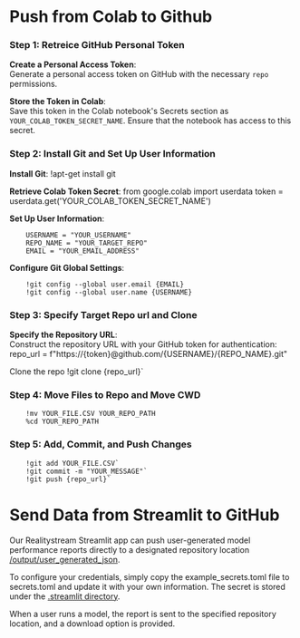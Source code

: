 # Push from Colab to Github

### Step 1: Retreice GitHub Personal Token

**Create a Personal Access Token**:  
	Generate a personal access token on GitHub with the necessary `repo` permissions.
    
**Store the Token in Colab**:  
	Save this token in the Colab notebook's Secrets section as `YOUR_COLAB_TOKEN_SECRET_NAME`. Ensure that the notebook has access to this secret.

### Step 2: Install Git and Set Up User Information

**Install Git**:
		!apt-get install git

**Retrieve Colab Token Secret**:
		from google.colab import userdata
		token = userdata.get('YOUR_COLAB_TOKEN_SECRET_NAME')

**Set Up User Information**:

		USERNAME = "YOUR_USERNAME"
		REPO_NAME = "YOUR_TARGET_REPO"
		EMAIL = "YOUR_EMAIL_ADDRESS"

**Configure Git Global Settings**:

		!git config --global user.email {EMAIL}
		!git config --global user.name {USERNAME}

### Step 3: Specify Target Repo url and Clone 

**Specify the Repository URL**:  
	Construct the repository URL with your GitHub token for authentication:
		repo_url = f"https://{token}@github.com/{USERNAME}/{REPO_NAME}.git"

Clone the repo
		!git clone {repo_url}`

### Step 4: Move Files to Repo and Move CWD
		!mv YOUR_FILE.CSV YOUR_REPO_PATH
		%cd YOUR_REPO_PATH

### Step 5: Add, Commit, and Push Changes
		!git add YOUR_FILE.CSV`
		!git commit -m "YOUR_MESSAGE"`
		!git push {repo_url}`


# Send Data from Streamlit to GitHub

Our Realitystream Streamlit app can push user-generated model performance reports directly to a designated repository location [/output/user_generated_json](https://github.com/ModelEarth/RealityStream/tree/main/output/user_generated_json). 

To configure your credentials, simply copy the example_secrets.toml file to secrets.toml and update it with your own information. The secret is stored under the [.streamlit directory](https://github.com/ModelEarth/RealityStream/tree/main/.streamlit).

When a user runs a model, the report is sent to the specified repository location, and a download option is provided.